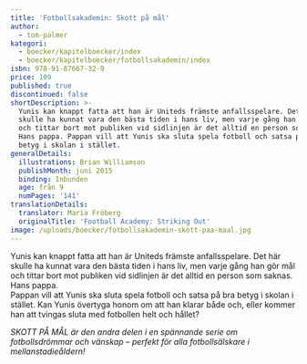 ```yaml
---
title: 'Fotbollsakademin: Skott på mål'
author:
  - tom-palmer
kategori:
  - boecker/kapitelboecker/index
  - boecker/kapitelboecker/fotbollsakademin/index
isbn: 978-91-87667-32-9
price: 109
published: true
discontinued: false
shortDescription: >-
  Yunis kan knappt fatta att han är Uniteds främste anfallsspelare. Det här
  skulle ha kunnat vara den bästa tiden i hans liv, men varje gång han gör mål
  och tittar bort mot publiken vid sidlinjen är det alltid en person som saknas.
  Hans pappa. Pappan vill att Yunis ska sluta spela fotboll och satsa på bra
  betyg i skolan i stället.
generalDetails:
  illustrations: Brian Williamson
  publishMonth: juni 2015
  binding: Inbunden
  age: från 9
  numPages: '141'
translationDetails:
  translator: Maria Fröberg
  originalTitle: 'Football Academy: Striking Out'
image: /uploads/boecker/fotbollsakademin-skott-paa-maal.jpg
---
```

Yunis kan knappt fatta att han är Uniteds främste anfallsspelare. Det här skulle ha kunnat vara den bästa tiden i hans liv, men varje gång han gör mål och tittar bort mot publiken vid sidlinjen är det alltid en person som saknas. Hans pappa.  
Pappan vill att Yunis ska sluta spela fotboll och satsa på bra betyg i skolan i stället. Kan Yunis övertyga honom om att han klarar både och, eller kommer han att tvingas sluta med fotbollen helt och hållet?

_SKOTT PÅ MÅL är den andra delen i en spännande serie om fotbollsdrömmar och vänskap – perfekt för alla fotbollsälskare i mellanstadieåldern!_
